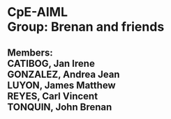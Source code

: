 # CpE-AIML <br> Group: Brenan and friends  
## Members: <br> CATIBOG, Jan Irene <br> GONZALEZ, Andrea Jean <br> LUYON, James Matthew <br> REYES, Carl Vincent <br>TONQUIN, John Brenan 
